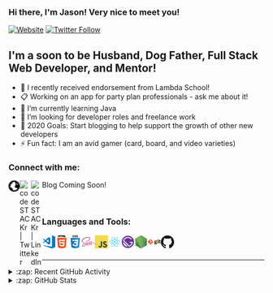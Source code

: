 ### Hi there, I'm Jason! Very nice to meet you!

[![Website](https://img.shields.io/website?label=jasonalong.com&style=for-the-badge&url=https%3A%2F%2Fjasonalong.com)](http://jasonalong.com)
[![Twitter Follow](https://img.shields.io/twitter/follow/jlong5795?color=1DA1F2&logo=twitter&style=for-the-badge)](https://twitter.com/intent/follow?original_referer=https%3A%2F%2Fgithub.com%2Fjlong5795&screen_name=jlong5795)

## I'm a soon to be Husband, Dog Father, Full Stack Web Developer, and Mentor!

- 🔭 I recently received endorsement from Lambda School!
- 📋 Working on an app for party plan professionals - ask me about it!
- 🌱 I’m currently learning Java
- 👯 I’m looking for developer roles and freelance work
- 🥅 2020 Goals: Start blogging to help support the growth of other new developers
- ⚡ Fun fact: I am an avid gamer (card, board, and video varieties)

### Connect with me:

[<img align="left" alt="codeSTACKr.com" width="22px" src="https://raw.githubusercontent.com/iconic/open-iconic/master/svg/globe.svg" />][website]
[<img align="left" alt="codeSTACKr | Twitter" width="22px" src="https://cdn.jsdelivr.net/npm/simple-icons@v3/icons/twitter.svg" />][twitter]
[<img align="left" alt="codeSTACKr | LinkedIn" width="22px" src="https://cdn.jsdelivr.net/npm/simple-icons@v3/icons/linkedin.svg" />][linkedin]
Blog Coming Soon!

<br />

### Languages and Tools:
<img align="left" alt="Visual Studio Code" width="26px" src="https://raw.githubusercontent.com/github/explore/80688e429a7d4ef2fca1e82350fe8e3517d3494d/topics/visual-studio-code/visual-studio-code.png" />
<img align="left" alt="HTML5" width="26px" src="https://raw.githubusercontent.com/github/explore/80688e429a7d4ef2fca1e82350fe8e3517d3494d/topics/html/html.png" />
<img align="left" alt="CSS3" width="26px" src="https://raw.githubusercontent.com/github/explore/80688e429a7d4ef2fca1e82350fe8e3517d3494d/topics/css/css.png" />
<img align="left" alt="Sass" width="26px" src="https://raw.githubusercontent.com/github/explore/80688e429a7d4ef2fca1e82350fe8e3517d3494d/topics/sass/sass.png" />
<img align="left" alt="JavaScript" width="26px" src="https://raw.githubusercontent.com/github/explore/80688e429a7d4ef2fca1e82350fe8e3517d3494d/topics/javascript/javascript.png" />
<img align="left" alt="React" width="26px" src="https://raw.githubusercontent.com/github/explore/80688e429a7d4ef2fca1e82350fe8e3517d3494d/topics/react/react.png" />
<img align="left" alt="Gatsby" width="26px" src="https://raw.githubusercontent.com/github/explore/e94815998e4e0713912fed477a1f346ec04c3da2/topics/gatsby/gatsby.png" />
<img align="left" alt="Node.js" width="26px" src="https://raw.githubusercontent.com/github/explore/80688e429a7d4ef2fca1e82350fe8e3517d3494d/topics/nodejs/nodejs.png" />
<img align="left" alt="Git" width="26px" src="https://raw.githubusercontent.com/github/explore/80688e429a7d4ef2fca1e82350fe8e3517d3494d/topics/git/git.png" />
<img align="left" alt="GitHub" width="26px" src="https://raw.githubusercontent.com/github/explore/78df643247d429f6cc873026c0622819ad797942/topics/github/github.png" />

<br />
<br />

---

<details>
  <summary>:zap: Recent GitHub Activity</summary>
  
<!--START_SECTION:activity-->
1. 🗣 Commented on [#35](https://github.com/Underdog-Devs/website/issues/35) in [Underdog-Devs/website](https://github.com/Underdog-Devs/website)
2. 🎉 Merged PR [#9](https://github.com/Lambda-School-Labs/human-rights-first-fe-a/pull/9) in [Lambda-School-Labs/human-rights-first-fe-a](https://github.com/Lambda-School-Labs/human-rights-first-fe-a)
3. 🎉 Merged PR [#8](https://github.com/Lambda-School-Labs/human-rights-first-fe-a/pull/8) in [Lambda-School-Labs/human-rights-first-fe-a](https://github.com/Lambda-School-Labs/human-rights-first-fe-a)
4. 🗣 Commented on [#8](https://github.com/Lambda-School-Labs/human-rights-first-fe-a/issues/8) in [Lambda-School-Labs/human-rights-first-fe-a](https://github.com/Lambda-School-Labs/human-rights-first-fe-a)
5. 🗣 Commented on [#7](https://github.com/Lambda-School-Labs/human-rights-first-fe-a/issues/7) in [Lambda-School-Labs/human-rights-first-fe-a](https://github.com/Lambda-School-Labs/human-rights-first-fe-a)
<!--END_SECTION:activity-->


</details>

<details>
  <summary>:zap: GitHub Stats</summary>

  <img align="left" alt="Jason's GitHub Stats" src="https://github-readme-stats-mocha-three.vercel.app/api?username=jlong5795&show_icons=true&hide_border=true" />

</details>

[website]: http://jasonalong.com
[course]: http://vsCodeHero.com
[twitter]: https://twitter.com/jlong5795
[linkedin]: https://www.linkedin.com/in/jasonlong1231/
